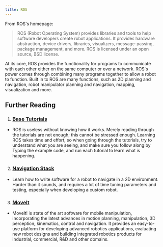 ```yaml
---
title: ROS
---
```


From ROS's homepage:

> ROS (Robot Operating System) provides libraries and tools to help software developers create robot applications. It provides hardware abstraction, device drivers, libraries, visualizers, message-passing, package management, and more. ROS is licensed under an open source, BSD license.

At its core, ROS provides the functionality for programs to communicate with each other either on the same computer or over a network. ROS's power comes through combining many programs together to allow a robot to function. Built in to ROS are many functions, such as 2D planning and navigation, robot manipulator planning and navigation, mapping, visualization and more.

## Further Reading
1. ### [Base Tutorials](http://wiki.ros.org/ROS/Tutorials)
  - ROS is useless without knowing how it works. Merely reading through the tutorials are not enough; this cannot be stressed enough. Learning ROS takes time and effort, so when going through the tutorials, try to understand what you are seeing, and make sure you follow along by Typing the example code, and run each tutorial to learn what is happening.
2. ### [Navigation Stack](http://wiki.ros.org/navigation/Tutorials)
  - Learn how to write software for a robot to navigate in a 2D environment. Harder than it sounds, and requires a lot of time tuning parameters and testing, especially when developing a custom robot.
3. ### [MoveIt](http://moveit.ros.org/)
  - MoveIt! is state of the art software for mobile manipulation, incorporating the latest advances in motion planning, manipulation, 3D perception, kinematics, control and navigation. It provides an easy-to-use platform for developing advanced robotics applications, evaluating new robot designs and building integrated robotics products for industrial, commercial, R&D and other domains.
